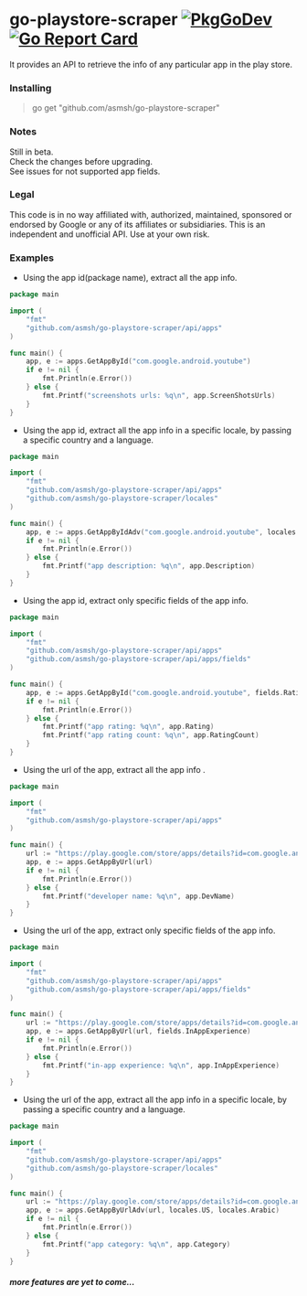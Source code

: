 # go-playstore-scraper [![PkgGoDev](https://pkg.go.dev/badge/mod/github.com/asmsh/go-playstore-scraper)](https://pkg.go.dev/mod/github.com/asmsh/go-playstore-scraper) [![Go Report Card](https://goreportcard.com/badge/github.com/asmsh/go-playstore-scraper)](https://goreportcard.com/report/github.com/asmsh/go-playstore-scraper)

It provides an API to retrieve the info of any particular app in the play store.

### Installing
> go get "github.com/asmsh/go-playstore-scraper"

### Notes
Still in beta.  
Check the changes before upgrading.    
See issues for not supported app fields.

### Legal
This code is in no way affiliated with, authorized, maintained, sponsored or endorsed by Google or any of its affiliates or subsidiaries. This is an independent and unofficial API. Use at your own risk.

### Examples

* Using the app id(package name), extract all the app info. 
```go
package main

import (
	"fmt"
	"github.com/asmsh/go-playstore-scraper/api/apps"
)

func main() {
	app, e := apps.GetAppById("com.google.android.youtube")
	if e != nil {
		fmt.Println(e.Error())
	} else {
		fmt.Printf("screenshots urls: %q\n", app.ScreenShotsUrls)
	}
}
```

* Using the app id, extract all the app info in a specific locale, by passing a specific
country and a language.
```go
package main

import (
	"fmt"
	"github.com/asmsh/go-playstore-scraper/api/apps"
	"github.com/asmsh/go-playstore-scraper/locales"
)

func main() {
	app, e := apps.GetAppByIdAdv("com.google.android.youtube", locales.US, locales.Arabic)
	if e != nil {
		fmt.Println(e.Error())
	} else {
		fmt.Printf("app description: %q\n", app.Description)
	}
}
```

* Using the app id, extract only specific fields of the app info.
```go
package main

import (
	"fmt"
	"github.com/asmsh/go-playstore-scraper/api/apps"
	"github.com/asmsh/go-playstore-scraper/api/apps/fields"
)

func main() {
	app, e := apps.GetAppById("com.google.android.youtube", fields.Rating, fields.RatingCount)
	if e != nil {
		fmt.Println(e.Error())
	} else {
		fmt.Printf("app rating: %q\n", app.Rating)
		fmt.Printf("app rating count: %q\n", app.RatingCount)
	}
}
``` 

* Using the url of the app, extract all the app info .
```go
package main

import (
	"fmt"
	"github.com/asmsh/go-playstore-scraper/api/apps"
)

func main() {
	url := "https://play.google.com/store/apps/details?id=com.google.android.youtube"
	app, e := apps.GetAppByUrl(url)
	if e != nil {
		fmt.Println(e.Error())
	} else {
		fmt.Printf("developer name: %q\n", app.DevName)
	}
}
``` 

* Using the url of the app, extract only specific fields of the app info.
```go
package main

import (
	"fmt"
	"github.com/asmsh/go-playstore-scraper/api/apps"
	"github.com/asmsh/go-playstore-scraper/api/apps/fields"
)

func main() {
	url := "https://play.google.com/store/apps/details?id=com.google.android.youtube"
	app, e := apps.GetAppByUrl(url, fields.InAppExperience)
	if e != nil {
		fmt.Println(e.Error())
	} else {
		fmt.Printf("in-app experience: %q\n", app.InAppExperience)
	}
}
``` 

* Using the url of the app, extract all the app info in a specific locale, by passing a specific 
country and a language.
```go
package main

import (
	"fmt"
	"github.com/asmsh/go-playstore-scraper/api/apps"
	"github.com/asmsh/go-playstore-scraper/locales"
)

func main() {
	url := "https://play.google.com/store/apps/details?id=com.google.android.youtube"
	app, e := apps.GetAppByUrlAdv(url, locales.US, locales.Arabic)
	if e != nil {
		fmt.Println(e.Error())
	} else {
		fmt.Printf("app category: %q\n", app.Category)
	}
}
```

##### more features are yet to come...
